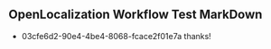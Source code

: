 ## OpenLocalization Workflow Test MarkDown
* 03cfe6d2-90e4-4be4-8068-fcace2f01e7a thanks!

<!--HONumber=Aug16_HO3-->


